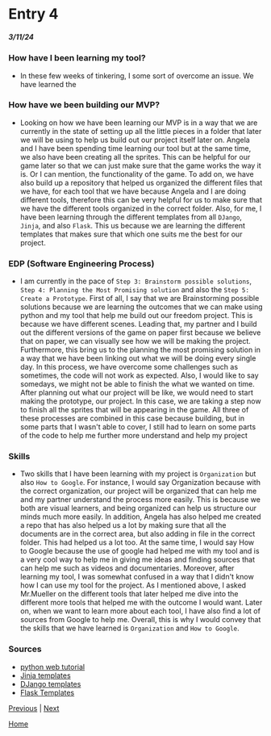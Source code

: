 # Entry 4
##### 3/11/24

### How have I been learning my tool?
 * In these few weeks of tinkering, I some sort of overcome an issue. We have learned the 

### How have we been building our MVP?
 * Looking on how we have been learning our MVP is in a way that we are currently in the state of setting up all the little pieces in a folder that later we will be using to help us build out our project itself later on. Angela and I have been spending time learning our tool but at the same time, we also have been creating all the sprites. This can be helpful for our game later so that we can just make sure that the game works the way it is. Or I can mention, the functionality of the game. To add on, we have also build up a repository that helped us organized the different files that we have, for each tool that we have because Angela and I are doing different tools, therefore this can be very helpful for us to make sure that we have the different tools organized in the correct folder. Also, for me, I have been learning through the different templates from all `DJango`, `Jinja`, and also `Flask`. This us because we are learning the different templates that makes sure that which one suits me the best for our project. 
 
### EDP (Software Engineering Process)
 * I am currently in the pace of `Step 3: Brainstorm possible solutions`, `Step 4: Planning the Most Promising solution` and also the `Step 5: Create a Prototype`. First of all, I say that we are Brainstorming possible solutions because we are learning the outcomes that we can make using python and my tool that help me build out our freedom project. This is because we have different scenes. Leading that, my partner and I build out the different versions of the game on paper first because we believe that on paper, we can visually see how we will be making the project. Furthermore, this bring us to the planning the most promising solution in a way that we have been linking out what we will be doing every single day. In this process, we have overcome some challenges such as sometimes, the code will not work as expected. Also, I would like to say somedays, we might not be able to finish the what we wanted on time. After planning out what our project will be like, we would need to start making the prototype, our project. In this case, we are taking a step now to finish all the sprites that will be appearing in the game. All three of these processes are combined in this case because building, but in some parts that I wasn't able to cover, I still had to learn on some parts of the code to help me further more understand and help my project

### Skills
 * Two skills that I have been learning with my project is `Organization` but also `How to Google`. For instance, I would say Organization because with the correct organization, our project will be organized that can help me and my partner understand the process more easily. This is because we both are visual learners, and being organized can help us structure our minds much more easily. In addition, Angela has also helped me created a repo that has also helped us a lot by making sure that all the documents are in the correct area, but also adding in file in the correct folder. This had helped us a lot too. At the same time, I would say How to Google because the use of google had helped me with my tool and is a very cool way to help me in giving me ideas and finding sources that can help me such as videos and documentaries. Moreover, after learning my tool, I was somewhat confused in a way that I didn't know how I can use my tool for the project. As I mentioned above, I asked Mr.Mueller on the different tools that later helped me dive into the different more tools that helped me with the outcome I would want. Later on, when we want to learn more about each tool, I have also find a lot of sources from Google to help me. Overall, this is why I would convey that the skills that we have learned is `Organization` and `How to Google`.

### Sources
 * [python web tutorial](https://youtu.be/kng-mJJby8g?si=hR6tSHfeDS22fvKg)
 * [Jinja templates](https://jinja.palletsprojects.com/en/3.1.x/templates/)
 * [DJango templates](https://docs.djangoproject.com/en/5.0/ref/templates/language/)
 * [Flask Templates](https://flask.palletsprojects.com/en/2.3.x/tutorial/templates/)

[Previous](entry03.md) | [Next](entry05.md)

[Home](../README.md)